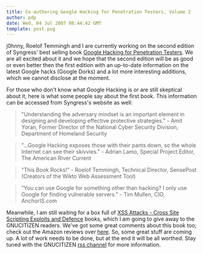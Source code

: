 ```yaml
---
title: Co-authoring Google Hacking for Penetration Testers, Volume 2
author: pdp
date: Wed, 04 Jul 2007 08:44:42 GMT
template: post.pug
---
```


j0hnny, Roelof Temmingh and I are currently working on the second edition of Syngress' best selling book [Google Hacking for Penetration Testers](http://www.syngress.com/catalog/?pid=3150). We are all excited about it and we hope that the second edition will be as good or even better then the first edition with an up-to-date information on the latest Google hacks (Google Dorks) and a lot more interesting additions, which we cannot disclose at the moment.

For those who don't know what Google Hacking is or are still skeptical about it, here is what some people say about the first book. This information can be accessed from Syngress's website as well:

> "Understanding the adversary mindset is an important element in designing and developing effective protective strategies." - Amit Yoran, Former Director of the National Cyber Security Division, Department of Homeland Security

> "...Google Hacking exposes those with their pants down, so the whole Internet can see their skivvies." - Adrian Lamo, Special Project Editor, The American River Current

> "This Book Rocks!" - Roelof Temmingh, Technical Director, SensePost (Creators of the Wikto Web Assessment Tool)

> "You can use Google for something other than hacking? I only use Google for finding vulnerable servers." - Tim Mullen, CIO, AnchorIS.com

Meanwhile, I am still waiting for a box full of [XSS Attacks - Cross Site Scripting Exploits and Defence](/blog/xss-attacks-cross-site-scripting-exploits-and-defence) books, which I am going to give away to the GNUCITIZEN readers. We've got some great comments about this book too; check out the Amazon reviews over [here](http://www.amazon.com/Cross-Site-Scripting-Attacks-Exploits/dp/1597491543/ref=sr_1_1/103-8131239-3320616?ie=UTF8&s=books&qid=1177490664&sr=8-1). So, some great stuff are coming up. A lot of work needs to be done, but at the end it will be all worthed. Stay tuned with the GNUCITIZEN [rss channel](http://www.gnucitizen.org/feed) for more information.
